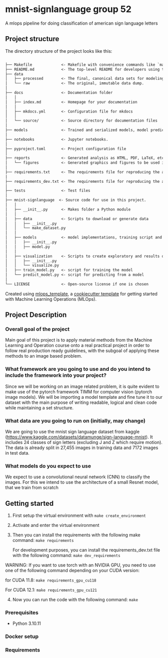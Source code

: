 # mnist-signlanguage group 52

A mlops pipeline for doing classification of american sign language letters

## Project structure

The directory structure of the project looks like this:

```txt

├── Makefile             <- Makefile with convenience commands like `make data` or `make train`
├── README.md            <- The top-level README for developers using this project.
├── data
│   ├── processed        <- The final, canonical data sets for modeling.
│   └── raw              <- The original, immutable data dump.
│
├── docs                 <- Documentation folder
│   │
│   ├── index.md         <- Homepage for your documentation
│   │
│   ├── mkdocs.yml       <- Configuration file for mkdocs
│   │
│   └── source/          <- Source directory for documentation files
│
├── models               <- Trained and serialized models, model predictions, or model summaries
│
├── notebooks            <- Jupyter notebooks.
│
├── pyproject.toml       <- Project configuration file
│
├── reports              <- Generated analysis as HTML, PDF, LaTeX, etc.
│   └── figures          <- Generated graphics and figures to be used in reporting
│
├── requirements.txt     <- The requirements file for reproducing the analysis environment
|
├── requirements_dev.txt <- The requirements file for reproducing the analysis environment
│
├── tests                <- Test files
│
├── mnist-signlanguage  <- Source code for use in this project.
│   │
│   ├── __init__.py      <- Makes folder a Python module
│   │
│   ├── data             <- Scripts to download or generate data
│   │   ├── __init__.py
│   │   └── make_dataset.py
│   │
│   ├── models           <- model implementations, training script and prediction script
│   │   ├── __init__.py
│   │   ├── model.py
│   │
│   ├── visualization    <- Scripts to create exploratory and results oriented visualizations
│   │   ├── __init__.py
│   │   └── visualize.py
│   ├── train_model.py   <- script for training the model
│   └── predict_model.py <- script for predicting from a model
│
└── LICENSE              <- Open-source license if one is chosen
```

Created using [mlops_template](https://github.com/SkafteNicki/mlops_template),
a [cookiecutter template](https://github.com/cookiecutter/cookiecutter) for getting
started with Machine Learning Operations (MLOps).

## Project Description
### Overall goal of the project
Main goal of this project is to apply material methods from the Machine Learning and Operation course onto a real practical project in order to follow real production ready guidelines, with the subgoal of applying these methods to an image based problem.

### What framework are you going to use and do you intend to include the framework into your project?
Since we will be working on an image related problem, it is quite evident to make use of the pytorch framework TIMM for computer vision (pytorch image models). We will be importing a model template and fine tune it to our dataset with the main purpose of writing readable, logical and clean code while maintaining a set structure.

### What data are you going to run on (initially, may change)
We are going to use the mnist sign language dataset from kaggle (https://www.kaggle.com/datasets/datamunge/sign-language-mnist). It includes 24 classes of sign letters (excluding J and Z which require motion). The data is already split in 27,455 images in training data and 7172 images in test data.

### What models do you expect to use
We expect to use a convolutional neural network (CNN) to classify the images. For this we intend to use the architecture of a small Resnet model, that we train from scratch



## Getting started
1. First setup the virtual environment with
```make create_environment```

2. Activate and enter the virtual environment

3. Then you can install the requirements with the following make command:
    ```make requirements```

    For development purposes, you can install the requirements_dev.txt file with the following command:
    ```make dev_requirements```

WARNING: If you want to use torch with an NVIDIA GPU, you need to use one of the following command depending on your CUDA version:

for CUDA 11.8:
    ```make requirements_gpu_cu118```

For CUDA 12.1:
    ```make requirements_gpu_cu121```

4. Now you can run the code with the following command:
    ```make ```

### Prerequisites

<!-- bullet list -->
- Python 3.10.11

### Docker setup

### Requirements


